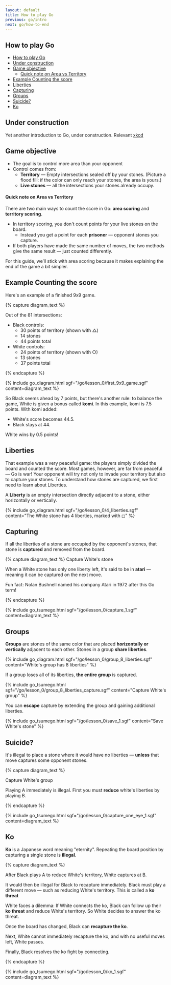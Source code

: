 ```yaml
---
layout: default
title: How to play Go
previous: go/intro
next: go/how-to-end
---
```


<script type="text/javascript" src="/assets/wgo.js/wgo.min.js"></script>
<script type="text/javascript" src="/assets/wgo.js/wgo.player.min.js"></script>
<link rel="stylesheet" type="text/css" href="/assets/wgo.js/wgo.player.css" />
<script type="text/javascript" src="/assets/wgo.js/tsumego.js"></script>
<link rel="stylesheet" type="text/css" href="/assets/wgo.js/tsumego.css">
<link rel="stylesheet" type="text/css" href="/assets/css/wgo-custom.css" />

## How to play Go

- [How to play Go](#how-to-play-go)
- [Under construction](#under-construction)
- [Game objective](#game-objective)
    - [Quick note on Area vs Territory](#quick-note-on-area-vs-territory)
- [Example Counting the score](#example-counting-the-score)
- [Liberties](#liberties)
- [Capturing](#capturing)
- [Groups](#groups)
- [Suicide?](#suicide)
- [Ko](#ko)

## Under construction

Yet another introduction to Go, under construction. Relevant [xkcd](https://xkcd.com/927/)

## Game objective

- The goal is to control more area than your opponent
- Control comes from:
    - **Territory** &mdash; Empty intersections sealed off by your stones. (Picture a flood fill: if the color can only reach your stones, the area is yours.)
    - **Live stones** &mdash; all the intersections your stones already occupy.

<aside markdown=1>

#### Quick note on Area vs Territory

There are two main ways to count the score in Go: **area scoring** and **territory scoring**.

- In territory scoring, you don't count points for your live stones on the board.
    - Instead you get a point for each **prisoner** &mdash; opponent stones you capture.
- If both players have made the same number of moves, the two methods give the same result &mdash; just counted differently.

For this guide, we’ll stick with area scoring because it makes explaining the end of the game a bit simpler.

</aside>

## Example Counting the score

Here's an example of a finished 9x9 game.

{% capture diagram_text %}

Out of the 81 intersections:

- Black controls:
    - 30 points of territory (shown with △)
    - 14 stones
    - 44 points total
- White controls:
    - 24 points of territory (shown with ○)
    - 13 stones
    - 37 points total

{% endcapture %}

{% include go_diagram.html
   sgf="/go/lesson_0/first_9x9_game.sgf"
   content=diagram_text
%}

So Black seems ahead by 7 points, but there's another rule: to balance the game, White is given a bonus called **komi**. In this example, komi is 7.5 points. With komi added:

- White's score becomes 44.5.
- Black stays at 44.

White wins by 0.5 points!

## Liberties

That example was a very peaceful game: the players simply divided the board and counted the score. Most games, however, are far from peaceful &mdash; Go is war! Your opponent will try not only to invade your territory but also to capture your stones. To understand how stones are captured, we first need to learn about Liberties.

A **Liberty** is an empty intersection directly adjacent to a stone, either horizontally or vertically.

{% include go_diagram.html
   sgf="/go/lesson_0/4_liberties.sgf"
   content="The White stone has 4 liberties, marked with ◻︎"
%}

## Capturing

If all the liberties of a stone are occupied by the opponent's stones, that stone is **captured** and removed from the board.

{% capture diagram_text %}
Capture White's stone

When a White stone has only one liberty left, it's said to be in **atari** &mdash; meaning it can be captured on the next move.

Fun fact: Nolan Bushnell named his company Atari in 1972 after this Go term!

{% endcapture %}

{% include go_tsumego.html
sgf="/go/lesson_0/capture_1.sgf"
content=diagram_text
%}

## Groups

**Groups** are stones of the same color that are placed **horizontally or vertically** adjacent to each other. Stones in a group **share liberties**.

{% include go_diagram.html
sgf="/go/lesson_0/group_8_liberties.sgf"
content="White's group has 8 liberties"
%}

If a group loses all of its liberties, **the entire group** is captured.

{% include go_tsumego.html
sgf="/go/lesson_0/group_8_liberties_capture.sgf"
content="Capture White's group"
%}

You can **escape** capture by extending the group and gaining additional liberties.

{% include go_tsumego.html
sgf="/go/lesson_0/save_1.sgf"
content="Save White's stone"
%}

## Suicide?

It's illegal to place a stone where it would have no liberties &mdash; **unless** that move captures some opponent stones.

{% capture diagram_text %}

Capture White's group

Playing A immediately is illegal. First you must **reduce** white's liberties by playing B.

{% endcapture %}

{% include go_tsumego.html sgf="/go/lesson_0/capture_one_eye_1.sgf" content=diagram_text %}

## Ko

**Ko** is a Japanese word meaning "eternity". Repeating the board position by capturing a single stone is **illegal**.

{% capture diagram_text %}

After Black plays A to reduce White's territory, White captures at B.

It would then be illegal for Black to recapture immediately. Black must play a different move &mdash; such as reducing White's territory. This is called a **ko threat**

White faces a dilemma: If White connects the ko, Black can follow up their **ko threat** and reduce White's territory. So White decides to answer the ko threat.

Once the board has changed, Black can **recapture the ko**.

Next, White cannot immediately recapture the ko, and with no useful moves left, White passes.

Finally, Black resolves the ko fight by connecting.

{% endcapture %}

{% include go_tsumego.html sgf="/go/lesson_0/ko_1.sgf" content=diagram_text %}
